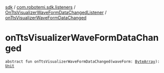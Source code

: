 [sdk](../../index.md) / [com.robotemi.sdk.listeners](../index.md) / [OnTtsVisualizerWaveFormDataChangedListener](index.md) / [onTtsVisualizerWaveFormDataChanged](./on-tts-visualizer-wave-form-data-changed.md)

# onTtsVisualizerWaveFormDataChanged

`abstract fun onTtsVisualizerWaveFormDataChanged(waveForm: `[`ByteArray`](https://kotlinlang.org/api/latest/jvm/stdlib/kotlin/-byte-array/index.html)`): `[`Unit`](https://kotlinlang.org/api/latest/jvm/stdlib/kotlin/-unit/index.html)